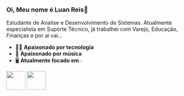### Oi, Meu nome é Luan Reis👋
Estudante de Analise e Desenvolvimento de Sistemas. Atualmente especialista em Suporte Técnico, já trabalhei com Varejo, Educação, Finanças 
e por ai vai...

- 👨‍💻 **Apaixonado por tecnologia** 
- 🎼 **Apaixonado por música**
- 🖥️ **Atualmente focado em** :

<div style= "display: inline">
 <img width="50" height="50" src="https://cdn.jsdelivr.net/gh/devicons/devicon@latest/icons/java/java-original.svg" />   
 <img width="50" height="50" src="https://cdn.jsdelivr.net/gh/devicons/devicon@latest/icons/spring/spring-original-wordmark.svg" />
</div>
 
          
          
          

